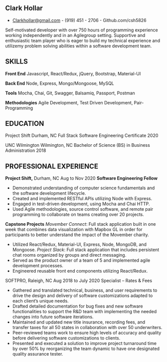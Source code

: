 ## Clark Hollar

- Clarkhollar@gmail.com - (919) 451 - 2706 - Github.com/csh5826

Self-motivated developer with over 750 hours of programming experience working independently and in an Agilegroup setting. Supportive and enthusiastic team player who is eager to build my technical experience and utilizemy problem solving abilities within a software development team.

## SKILLS
**Front End**
Javascript, React/Redux,  jQuery, Bootstrap, Material-UI

**Back End**
Node, Express, Mongo/Mongoose, 
MySQL

**Tools**
Mocha, Chai, Git, Swagger, Balsamiq, Passport, Postman

**Methodologies**
Agile Development, Test Driven Development, Pair-Programming

## EDUCATION
Project Shift
Durham, NC
Full Stack Software Engineering Certificate
2020

UNC Wilmington Wilmington, NC
Bachelor of Science (BS) in Business Administration
2018

## PROFESSIONAL EXPERIENCE
**Project Shift,** Durham, NC
Aug to Nov 2020
**Software Engineering Fellow**
- Demonstrated understanding of computer science fundamentals and the software development lifecycle.
- Created and implemented RESTful APIs utilizing Node with Express.
- Engaged in test-driven development, using Mocha and Chai HTTP.
- Used Agile methodologies, source control software, and remote pair programming to collaborate on teams creating over 20 projects.

**Capstone Projects**
*Movember Connect*: Full stack application built in one week that combines data visualization with Mapbox GL in order for participants to better understand the impact of the Movember charity.
- Utilized React/Redux, Material-UI, Express, Node, MongoDB, and Mongoose.
*Project Slack*: Full stack application that includes persistent chat rooms organized by groups and direct messaging.
- Served as the product owner of a team of 5 and implemented agile development processes.
- Engineered reusable front end components utilizing React/Redux.

SOFTPRO, Raleigh, NC
Aug 2018 to July 2020
Specialist – Rates & Fees
- Gathered and translated technical, business, and user requirements to drive the design and delivery of software customizations adapted to each client’s unique needs.
- Drafted detailed documentation for bug fixes and new software functionalities to support the R&D team with implementing the needed changes into future software iterations.
- Maintained and updated new title insurance, recording fees, and transfer taxes for all 50 states in collaboration with over 50 underwriters.
- Peer-reviewed teams work to ensure high levels of accuracy and quality before delivering software customizations to clients.
- Presented and executed a solution to improve project turnaround time by over 50% by reorganizing the team dynamic to have one designated quality assurance tester.
